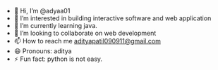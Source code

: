 - 👋 Hi, I’m @adyaa01
- 👀 I’m interested in building interactive software and web application
- 🌱 I’m currently learning java.
- 💞️ I’m looking to collaborate on web development
- 📫 How to reach me adityapatil090911@gmail.com
- 😄 Pronouns: aditya
- ⚡ Fun fact: python is not easy.

<!---
adyaa01/adyaa01 is a ✨ special ✨ repository because its `README.md` (this file) appears on your GitHub profile.
You can click the Preview link to take a look at your changes.
--->
